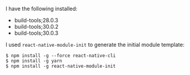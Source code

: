 I have the following installed:
  - build-tools;28.0.3
  - build-tools;30.0.2
  - build-tools;30.0.3

I used `react-native-module-init` to generate the initial module template:
```
$ npm install -g --force react-native-cli
$ npm install -g yarn
$ npm install -g react-native-module-init
```
